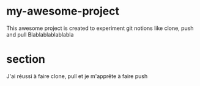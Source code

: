 # my-awesome-project
This awesome project is created to experiment git notions like clone, push and pull
Blablablablablabla
# section
J'ai réussi à faire clone, pull et je m'apprête à faire push

